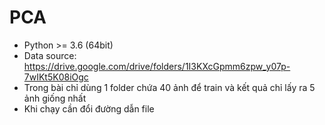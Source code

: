 # PCA
- Python >= 3.6 (64bit)
- Data source: https://drive.google.com/drive/folders/1I3KXcGpmm6zpw_y07p-7wIKt5K08iOgc
- Trong bài chỉ dùng 1 folder chứa 40 ảnh để train và kết quả chỉ lấy ra 5 ảnh giống nhất
- Khi chạy cần đổi đường dẫn file
